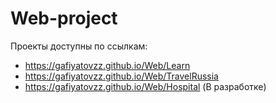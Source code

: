 # Web-project
 
Проекты доступны по ссылкам: 
- https://gafiyatovzz.github.io/Web/Learn
- https://gafiyatovzz.github.io/Web/TravelRussia
- https://gafiyatovzz.github.io/Web/Hospital (В разработке)
